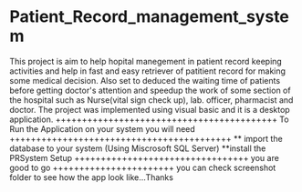 # Patient_Record_management_system
 This project is aim to help hopital manegement in patient record keeping activities and help in fast and easy retriever of patitient record for making some medical decision. Also set to deduced the waiting time of patients before getting doctor's attention and speedup the work of some section of the hospital such as Nurse(vital sign check up), lab. officer, pharmacist and doctor.
The project was implemented using visual basic and it is a desktop application.
++++++++++++++++++++++++++++++++++++++++++ To Run the Application on your system you will need ++++++++++++++++++++++++++++++++++++++++++
** import the database to your system (Using Miscrosoft  SQL Server)
**install the PRSystem Setup
+++++++++++++++++++++++++++++++++ you are good to go +++++++++++++++++++++++
you can check screenshot folder to see how the app look like...Thanks
